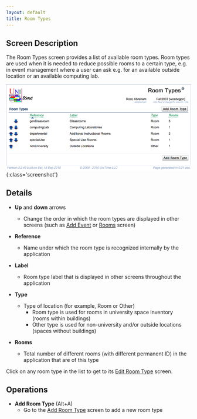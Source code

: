 ```yaml
---
layout: default
title: Room Types
---
```



## Screen Description

The Room Types screen provides a list of available room types. Room types are used when it is needed to reduce possible rooms to a certain type, e.g. in event management where a user can ask e.g. for an available outside location or an available computing lab.

![Room Types](images/room-types-1.png){:class='screenshot'}

## Details

* **Up** and **down** arrows
	* Change the order in which the room types are displayed in other screens (such as [Add Event](add-event) or [Rooms](rooms) screen)

* **Reference**
	* Name under which the room type is recognized internally by the application

* **Label**
	* Room type label that is displayed in other screens throughout the application

* **Type**
	* Type of location (for example, Room or Other)
		* Room type is used for rooms in university space inventory (rooms within buildings)
		* Other type is used for non-university and/or outside locations (spaces without buildings)

* **Rooms**
	* Total number of different rooms (with different permanent ID) in the application that are of this type

Click on any room type in the list to get to its [Edit Room Type](edit-room-type) screen.

## Operations

* **Add Room Type** (Alt+A)
	* Go to the [Add Room Type](add-room-type) screen to add a new room type

